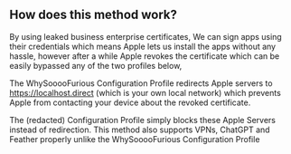 ## How does this method work?
By using leaked business enterprise certificates, We can sign apps using their credentials which means Apple lets us install the apps without any hassle, however after a while Apple revokes the certificate which can be easily bypassed any of the two profiles below,

The WhySooooFurious Configuration Profile redirects Apple servers to https://localhost.direct (which is your own local network) which prevents Apple from contacting your device about the revoked certificate.

The (redacted) Configuration Profile simply blocks these Apple Servers instead of redirection. This method also supports VPNs, ChatGPT and Feather properly unlike the WhySooooFurious Configuration Profile
